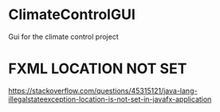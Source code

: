 # ClimateControlGUI
Gui for the climate control project

# FXML LOCATION NOT SET 
https://stackoverflow.com/questions/45315121/java-lang-illegalstateexception-location-is-not-set-in-javafx-application

